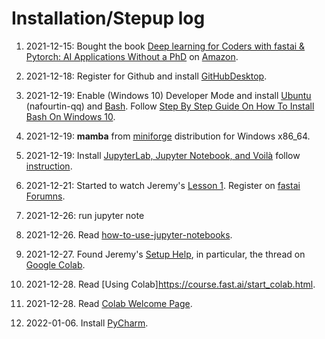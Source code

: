 # Installation/Stepup log

1. 2021-12-15: Bought the book [Deep learning for Coders with fastai & Pytorch: AI Applications Without a PhD](https://github.com/fastai/fastbook) on [Amazon](https://www.amazon.co.uk/Deep-Learning-Coders-fastai-PyTorch/dp/1492045527/). 
 
2. 2021-12-18: Register for Github and install [GitHubDesktop](https://desktop.github.com/).

3. 2021-12-19: Enable (Windows 10) Developer Mode and install [Ubuntu](https://ubuntu.com/) (nafourtin-qq) and [Bash](https://www.gnu.org/software/bash/). Follow [Step By Step Guide On How To Install Bash On Windows 10](https://hackernoon.com/how-to-install-bash-on-windows-10-lqb73yj3).

4. 2021-12-19: **mamba** from [miniforge](https://github.com/conda-forge/miniforge#mambaforge) distribution for Windows x86_64.
 
5. 2021-12-19: Install [JupyterLab, Jupyter Notebook, and Voilà](https://jupyter.org/) follow [instruction](https://jupyter.org/install).

<!-- Open Miniforge Prompt:
(base) c:\>jupyter --version
Selected Jupyter core packages... 

IPython          : 7.30.1
ipykernel        : 6.6.0
ipywidgets       : not installed
jupyter_client   : 6.1.12
jupyter_core     : 4.9.1
jupyter_server   : 1.13.1
jupyterlab       : 3.2.5
nbclient         : 0.5.9
nbconvert        : 6.3.0
nbformat         : 5.1.3
notebook         : 6.4.6
qtconsole        : not installed
traitlets        : 5.1.1

(base) c:\>voila --version
0.3.0
-->

6. 2021-12-21: Started to watch Jeremy's [Lesson 1](https://course.fast.ai/videos/?lesson=1). Register on [fastai Forumns](https://forums.fast.ai/).

7. 2021-12-26: run jupyter note 
<!--
(base) c:\X\GitHub\Temp>jupyter notebook
[I 19:07:20.045 NotebookApp] Writing notebook server cookie secret to C:\Users\Administrator\AppData\Roaming\jupyter\runtime\notebook_cookie_secret
[I 2021-12-26 19:07:21.184 LabApp] JupyterLab extension loaded from C:\ProgramData\mambaforge\lib\site-packages\jupyterlab
[I 2021-12-26 19:07:21.184 LabApp] JupyterLab application directory is C:\ProgramData\mambaforge\share\jupyter\lab
[I 19:07:21.388 NotebookApp] Serving notebooks from local directory: c:\X\GitHub\Temp
[I 19:07:21.389 NotebookApp] Jupyter Notebook 6.4.6 is running at:
[I 19:07:21.389 NotebookApp] http://localhost:8888/?token=1e295da806ad98bb97f8d349eb4c4807438547be87cc92f7
[I 19:07:21.389 NotebookApp]  or http://127.0.0.1:8888/?token=1e295da806ad98bb97f8d349eb4c4807438547be87cc92f7
[I 19:07:21.390 NotebookApp] Use Control-C to stop this server and shut down all kernels (twice to skip confirmation).
[C 19:07:21.669 NotebookApp]

    To access the notebook, open this file in a browser:
        file:///C:/Users/Administrator/AppData/Roaming/jupyter/runtime/nbserver-7712-open.html
    Or copy and paste one of these URLs:
        http://localhost:8888/?token=1e295da806ad98bb97f8d349eb4c4807438547be87cc92f7
     or http://127.0.0.1:8888/?token=1e295da806ad98bb97f8d349eb4c4807438547be87cc92f7
-->

8. 2021-12-26. Read [how-to-use-jupyter-notebooks](https://www.codecademy.com/article/how-to-use-jupyter-notebooks).

9. 2021-12-27. Found Jeremy's [Setup Help](https://forums.fast.ai/t/setup-help/65529), in particular, the thread on [Google Colab](https://forums.fast.ai/t/platform-colab-free-10-month-pro/65525).

10. 2021-12-28. Read [Using Colab]https://course.fast.ai/start_colab.html.

11. 2021-12-28. Read [Colab Welcome Page](https://colab.research.google.com/notebooks/welcome.ipynb).

12. 2022-01-06. Install [PyCharm](https://www.jetbrains.com/pycharm/download/#section=windows).
